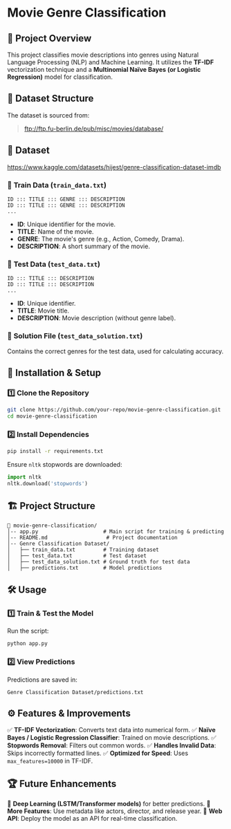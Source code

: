 # Movie Genre Classification

## 📌 Project Overview
This project classifies movie descriptions into genres using Natural Language Processing (NLP) and Machine Learning. It utilizes the **TF-IDF** vectorization technique and a **Multinomial Naïve Bayes (or Logistic Regression)** model for classification.

## 📂 Dataset Structure
The dataset is sourced from:
> ftp://ftp.fu-berlin.de/pub/misc/movies/database/

## 📂 Dataset
https://www.kaggle.com/datasets/hijest/genre-classification-dataset-imdb

### 🔹 **Train Data (`train_data.txt`)**
```
ID ::: TITLE ::: GENRE ::: DESCRIPTION
ID ::: TITLE ::: GENRE ::: DESCRIPTION
...
```
- **ID**: Unique identifier for the movie.
- **TITLE**: Name of the movie.
- **GENRE**: The movie's genre (e.g., Action, Comedy, Drama).
- **DESCRIPTION**: A short summary of the movie.

### 🔹 **Test Data (`test_data.txt`)**
```
ID ::: TITLE ::: DESCRIPTION
ID ::: TITLE ::: DESCRIPTION
...
```
- **ID**: Unique identifier.
- **TITLE**: Movie title.
- **DESCRIPTION**: Movie description (without genre label).

### 🔹 **Solution File (`test_data_solution.txt`)**
Contains the correct genres for the test data, used for calculating accuracy.

## 🚀 Installation & Setup
### 1️⃣ **Clone the Repository**
```sh
git clone https://github.com/your-repo/movie-genre-classification.git
cd movie-genre-classification
```

### 2️⃣ **Install Dependencies**
```sh
pip install -r requirements.txt
```
Ensure `nltk` stopwords are downloaded:
```python
import nltk
nltk.download('stopwords')
```

## 🏗️ Project Structure
```
📂 movie-genre-classification/
│-- app.py                     # Main script for training & predicting
│-- README.md                   # Project documentation
│-- Genre Classification Dataset/
│   ├── train_data.txt         # Training dataset
│   ├── test_data.txt          # Test dataset
│   ├── test_data_solution.txt # Ground truth for test data
│   ├── predictions.txt        # Model predictions
```

## 🛠️ Usage
### **1️⃣ Train & Test the Model**
Run the script:
```sh
python app.py
```

### **2️⃣ View Predictions**
Predictions are saved in:
```
Genre Classification Dataset/predictions.txt
```

## ⚙️ Features & Improvements
✅ **TF-IDF Vectorization**: Converts text data into numerical form.
✅ **Naïve Bayes / Logistic Regression Classifier**: Trained on movie descriptions.
✅ **Stopwords Removal**: Filters out common words.
✅ **Handles Invalid Data**: Skips incorrectly formatted lines.
✅ **Optimized for Speed**: Uses `max_features=10000` in TF-IDF.

## 🏆 Future Enhancements
🚀 **Deep Learning (LSTM/Transformer models)** for better predictions.
🚀 **More Features**: Use metadata like actors, director, and release year.
🚀 **Web API**: Deploy the model as an API for real-time classification.



